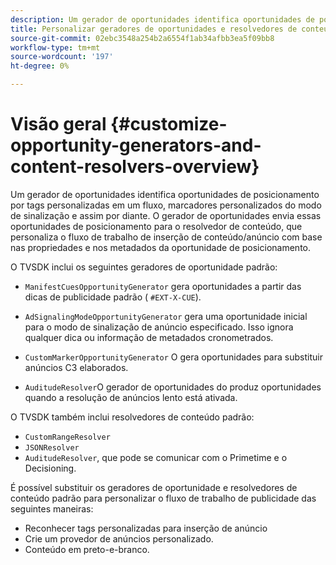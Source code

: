 ```yaml
---
description: Um gerador de oportunidades identifica oportunidades de posicionamento por tags personalizadas em um fluxo, marcadores personalizados do modo de sinalização e assim por diante. O gerador de oportunidades envia essas oportunidades de posicionamento para o resolvedor de conteúdo, que personaliza o fluxo de trabalho de inserção de conteúdo/anúncio com base nas propriedades e nos metadados da oportunidade de posicionamento.
title: Personalizar geradores de oportunidades e resolvedores de conteúdo
source-git-commit: 02ebc3548a254b2a6554f1ab34afbb3ea5f09bb8
workflow-type: tm+mt
source-wordcount: '197'
ht-degree: 0%

---
```


# Visão geral {#customize-opportunity-generators-and-content-resolvers-overview}

Um gerador de oportunidades identifica oportunidades de posicionamento por tags personalizadas em um fluxo, marcadores personalizados do modo de sinalização e assim por diante. O gerador de oportunidades envia essas oportunidades de posicionamento para o resolvedor de conteúdo, que personaliza o fluxo de trabalho de inserção de conteúdo/anúncio com base nas propriedades e nos metadados da oportunidade de posicionamento.

O TVSDK inclui os seguintes geradores de oportunidade padrão:

* `ManifestCuesOpportunityGenerator` gera oportunidades a partir das dicas de publicidade padrão ( `#EXT-X-CUE`).

* `AdSignalingModeOpportunityGenerator` gera uma oportunidade inicial para o modo de sinalização de anúncio especificado. Isso ignora qualquer dica ou informação de metadados cronometrados.
* `CustomMarkerOpportunityGenerator` O gera oportunidades para substituir anúncios C3 elaborados.
* `AuditudeResolver`O gerador de oportunidades do produz oportunidades quando a resolução de anúncios lento está ativada.

O TVSDK também inclui resolvedores de conteúdo padrão:

* `CustomRangeResolver`
* `JSONResolver`
* `AuditudeResolver`, que pode se comunicar com o Primetime e o Decisioning.

É possível substituir os geradores de oportunidade e resolvedores de conteúdo padrão para personalizar o fluxo de trabalho de publicidade das seguintes maneiras:

* Reconhecer tags personalizadas para inserção de anúncio
* Crie um provedor de anúncios personalizado.
* Conteúdo em preto-e-branco.
